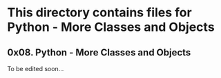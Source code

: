 # This directory contains files for Python - More Classes and Objects

## 0x08. Python - More Classes and Objects

To be edited soon...
